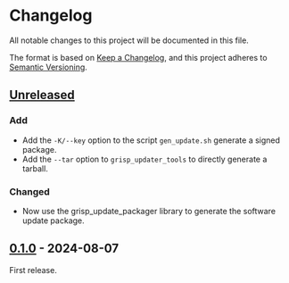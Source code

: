 # Changelog

All notable changes to this project will be documented in this file.

The format is based on [Keep a Changelog](https://keepachangelog.com/en/1.0.0/),
and this project adheres to [Semantic Versioning](https://semver.org/spec/v2.0.0.html).

## [Unreleased]

### Add

- Add the `-K/--key` option to the script `gen_update.sh` generate a signed
  package.
- Add the `--tar` option to `grisp_updater_tools` to directly generate a
  tarball.

### Changed

- Now use the grisp_update_packager library to generate the software update
  package.

## [0.1.0] - 2024-08-07

First release.

[Unreleased]: https://github.com/grisp/grisp_updater_tools/compare/0.1.0...HEAD
[0.1.0]: https://github.com/grisp/grisp_updater_tools/compare/e8bc0c5b824f45ffd4ce38c244801667bfdfb72b...0.1.0
